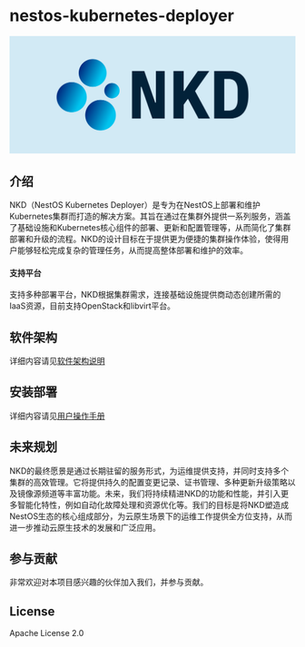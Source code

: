 # nestos-kubernetes-deployer
![ignition_design_2](/docs/logo/nkd-logo.png)

## 介绍
NKD（NestOS Kubernetes Deployer）是专为在NestOS上部署和维护Kubernetes集群而打造的解决方案。其旨在通过在集群外提供一系列服务，涵盖了基础设施和Kubernetes核心组件的部署、更新和配置管理等，从而简化了集群部署和升级的流程。NKD的设计目标在于提供更为便捷的集群操作体验，使得用户能够轻松完成复杂的管理任务，从而提高整体部署和维护的效率。

#### 支持平台
支持多种部署平台，NKD根据集群需求，连接基础设施提供商动态创建所需的IaaS资源，目前支持OpenStack和libvirt平台。

## 软件架构
详细内容请见[软件架构说明](docs/zh/overall_design.md)

## 安装部署
详细内容请见[用户操作手册](docs/zh/manual.md)

## 未来规划
NKD的最终愿景是通过长期驻留的服务形式，为运维提供支持，并同时支持多个集群的高效管理。它将提供持久的配置变更记录、证书管理、多种更新升级策略以及镜像源频道等丰富功能。未来，我们将持续精进NKD的功能和性能，并引入更多智能化特性，例如自动化故障处理和资源优化等。我们的目标是将NKD塑造成NestOS生态的核心组成部分，为云原生场景下的运维工作提供全方位支持，从而进一步推动云原生技术的发展和广泛应用。

## 参与贡献
非常欢迎对本项目感兴趣的伙伴加入我们，并参与贡献。

## License
Apache License 2.0